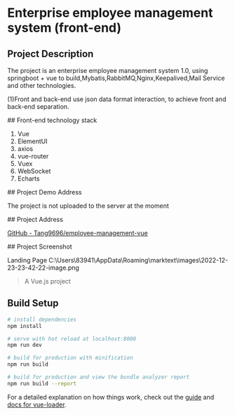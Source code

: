 # Enterprise employee management system (front-end)
## Project Description

The project is an enterprise employee management system 1.0, using springboot + vue to build,Mybatis,RabbitMQ,Nginx,Keepalived,Mail Service and other technologies.

(1)Front and back-end use json data format interaction, to achieve front and back-end separation.

## Front-end technology stack

1. Vue
2. ElementUI
3. axios
4. vue-router
5. Vuex
6. WebSocket
7. Echarts

## Project Demo Address

The project is not uploaded to the server at the moment

## Project Address

[GitHub - Tang9696/employee-management-vue](https://github.com/Tang9696/employee-management-vue.git)

## Project Screenshot

Landing Page
C:\Users\83941\AppData\Roaming\marktext\images\2022-12-23-23-42-22-image.png

> A Vue.js project

## Build Setup

``` bash
# install dependencies
npm install

# serve with hot reload at localhost:8080
npm run dev

# build for production with minification
npm run build

# build for production and view the bundle analyzer report
npm run build --report
```

For a detailed explanation on how things work, check out the [guide](http://vuejs-templates.github.io/webpack/) and [docs for vue-loader](http://vuejs.github.io/vue-loader).
